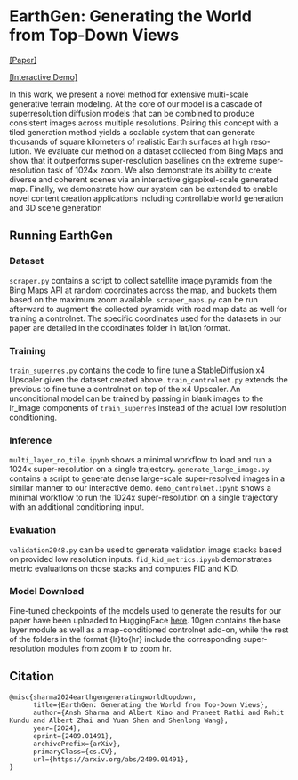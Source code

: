 # EarthGen: Generating the World from Top-Down Views

[[Paper]](https://arxiv.org/abs/2409.01491) 

[[Interactive Demo]](https://earthgen.github.io)

In this work, we present a novel method for extensive multi-scale generative terrain modeling. At the core of our model is a cascade of superresolution diffusion models that can be combined to produce consistent images across multiple resolutions. Pairing this concept with a tiled generation method yields a scalable system that can generate thousands of square kilometers of realistic Earth surfaces at high reso- lution. We evaluate our method on a dataset collected from Bing Maps and show that it outperforms super-resolution baselines on the extreme super-resolution task of 1024× zoom. We also demonstrate its ability to create diverse and coherent scenes via an interactive gigapixel-scale generated map. Finally, we demonstrate how our system can be extended to enable novel content creation applications including controllable world generation and 3D scene generation


## Running EarthGen
### Dataset
``scraper.py`` contains a script to collect satellite image pyramids from the Bing Maps API at random coordinates across the map, and buckets them based on the maximum zoom available. ``scraper_maps.py`` can be run afterward to augment the collected pyramids with road map data as well for training a controlnet. The specific coordinates used for the datasets in our paper are detailed in the coordinates folder in lat/lon format. 

### Training
``train_superres.py`` contains the code to fine tune a StableDiffusion x4 Upscaler given the dataset created above. ``train_controlnet.py`` extends the previous to fine tune a controlnet on top of the x4 Upscaler. An unconditional model can be trained by passing in blank images to the lr_image components of ``train_superres`` instead of the actual low resolution conditioning. 

### Inference
``multi_layer_no_tile.ipynb`` shows a minimal workflow to load and run a 1024x super-resolution on a single trajectory. ``generate_large_image.py`` contains a script to generate dense large-scale super-resolved images in a similar manner to our interactive demo. ``demo_controlnet.ipynb`` shows a minimal workflow to run the 1024x super-resolution on a single trajectory with an additional conditioning input. 

### Evaluation
``validation2048.py`` can be used to generate validation image stacks based on provided low resolution inputs. ``fid_kid_metrics.ipynb`` demonstrates metric evaluations on those stacks and computes FID and KID.

### Model Download
Fine-tuned checkpoints of the models used to generate the results for our paper have been uploaded to HuggingFace [here](https://huggingface.co/Earthgen/models). 10gen contains the base layer module as well as a map-conditioned controlnet add-on, while the rest of the folders in the format {lr}to{hr} include the corresponding super-resolution modules from zoom lr to zoom hr. 

## Citation
```
@misc{sharma2024earthgengeneratingworldtopdown,
      title={EarthGen: Generating the World from Top-Down Views}, 
      author={Ansh Sharma and Albert Xiao and Praneet Rathi and Rohit Kundu and Albert Zhai and Yuan Shen and Shenlong Wang},
      year={2024},
      eprint={2409.01491},
      archivePrefix={arXiv},
      primaryClass={cs.CV},
      url={https://arxiv.org/abs/2409.01491}, 
}
